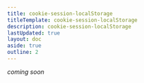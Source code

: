 ```yaml
---
title: cookie-session-localStorage
titleTemplate: cookie-session-localStorage
description: cookie-session-localStorage
lastUpdated: true
layout: doc
aside: true
outline: 2
---
```


_coming soon_
